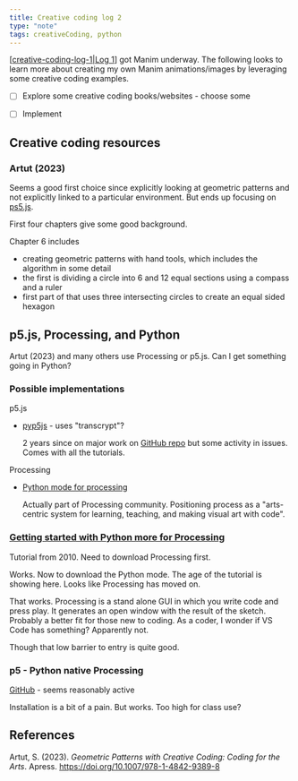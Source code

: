 ```yaml
---
title: Creative coding log 2
type: "note"
tags: creativeCoding, python
---
```




[[creative-coding-log-1|Log 1]] got Manim underway. The following looks to learn more about creating my own Manim animations/images by leveraging some creative coding examples.

- [ ] Explore some creative coding books/websites - choose some
- [ ] Implement


## Creative coding resources

### Artut (2023)

Seems a good first choice since explicitly looking at geometric patterns and not explicitly linked to a particular environment. But ends up focusing on [ps5.js](https://p5js.org/).

First four chapters give some good background. 

Chapter 6 includes

- creating geometric patterns with hand tools, which includes the algorithm in some detail
- the first is dividing a circle into 6 and 12 equal sections using a compass and a ruler
- first part of that uses three intersecting circles to create an equal sided hexagon

## p5.js, Processing, and Python

Artut (2023) and many others use Processing or p5.js. Can I get something going in Python?

### Possible implementations

p5.js

- [pyp5js](https://berinhard.github.io/pyp5js/) - uses "transcrypt"?

    2 years since on major work on [GitHub repo](https://github.com/berinhard/pyp5js) but some activity in issues. Comes with all the tutorials.

Processing

- [Python mode for processing](https://py.processing.org/)

    Actually part of Processing community. Positioning process as a "arts-centric system for learning, teaching, and making visual art with code".

### [Getting started with Python more for Processing](https://py.processing.org/tutorials/gettingstarted/)

Tutorial from 2010. Need to download Processing first. 

Works. Now to download the Python mode. The age of the tutorial is showing here. Looks like Processing has moved on.

That works. Processing is a stand alone GUI in which you write code and press play. It generates an open window with the result of the sketch.  Probably a better fit for those new to coding. As a coder, I wonder if VS Code has something? Apparently not.

Though that low barrier to entry is quite good.

### p5 - Python native Processing

[GitHub](https://github.com/p5py/p5) - seems reasonably active

Installation is a bit of a pain. But works. Too high for class use?


## References

Artut, S. (2023). *Geometric Patterns with Creative Coding: Coding for the Arts*. Apress. <https://doi.org/10.1007/978-1-4842-9389-8>

[//begin]: # "Autogenerated link references for markdown compatibility"
[creative-coding-log-1|Log 1]: creative-coding-log-1 "Creative coding log 1"
[//end]: # "Autogenerated link references"